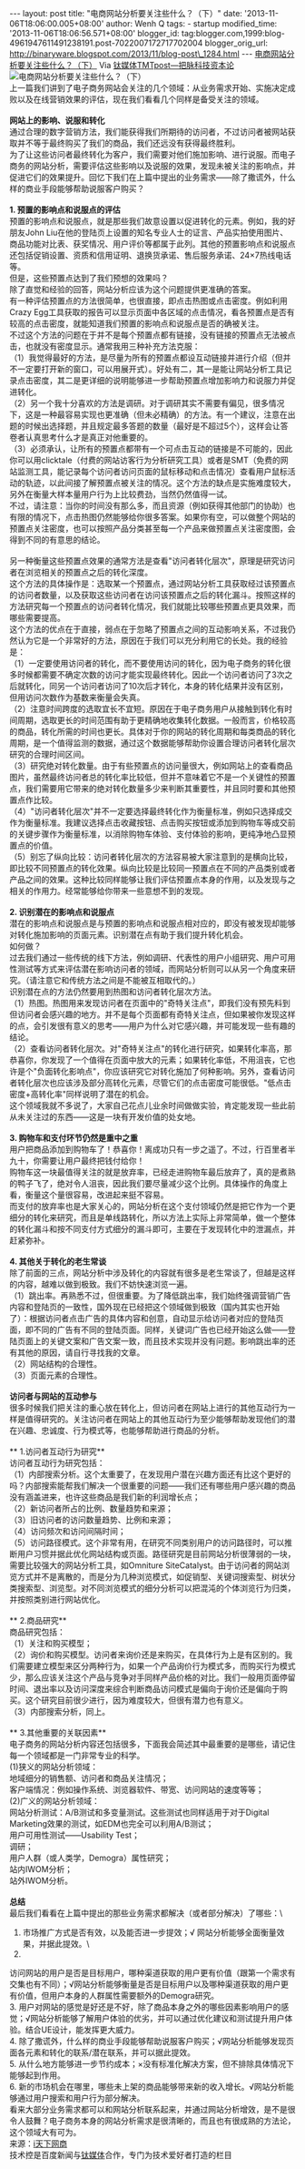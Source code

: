 --- layout: post title: "电商网站分析要关注些什么？（下）" date:
'2013-11-06T18:06:00.005+08:00' author: Wenh Q tags: - startup
modified\_time: '2013-11-06T18:06:56.571+08:00' blogger\_id:
tag:blogger.com,1999:blog-4961947611491238191.post-7022007172717702004
blogger\_orig\_url:
http://binaryware.blogspot.com/2013/11/blog-post\_1284.html ---
[电商网站分析要关注些什么？（下）](http://www.tmtpost.com/75630.html)
Via [钛媒体TMTpost—把脉科技资本论](http://www.tmtpost.com/)
![电商网站分析要关注些什么？（下）](http://www.tmtpost.com/wp-content/uploads/2013/11/138365655169-560x316.jpg "电商网站分析要关注些什么？（下）")\
上一篇我们讲到了电子商务网站会关注的几个领域：从业务需求开始、实施决定成败以及在线营销效果的评估，现在我们看看几个同样是备受关注的领域。\
\
**网站上的影响、说服和转化**\
通过合理的数字营销方法，我们能获得我们所期待的访问者，不过访问者被网站获取并不等于最终购买了我们的商品，我们还远没有获得最终胜利。\
为了让这些访问者最终转化为客户，我们需要对他们施加影响、进行说服。而电子商务的网站分析，需要评估这些影响以及说服的效果，发现未被关注的影响点，并促进它们的效果提升。回忆下我们在上篇中提出的业务需求——除了撒谎外，什么样的商业手段能够帮助说服客户购买？\
\
**1. 预置的影响点和说服点的评估**\
预置的影响点和说服点，就是那些我们故意设置以促进转化的元素。例如，我的好朋友John
Liu在他的登陆页上设置的知名专业人士的证言、产品实拍使用图片、商品功能对比表、获奖情况、用户评价等都属于此列。其他的预置影响点和说服点还包括促销设置、资质和信用证明、退换货承诺、售后服务承诺、24×7热线电话等。\
但是，这些预置点达到了我们预想的效果吗？\
除了直觉和经验的回答，网站分析应该为这个问题提供更准确的答案。\
有一种评估预置点的方法很简单，也很直接，即点击热图或点击密度。例如利用Crazy
Egg工具获取的报告可以显示页面中各区域的点击情况，看各预置点是否有较高的点击密度，就能知道我们预置的影响点和说服点是否的确被关注。\
不过这个方法的问题在于并不是每个预置点都有链接，没有链接的预置点无法被点击，也就没有密度显示。通常我用三种补充方法克服：\
（1）我觉得最好的方法，是尽量为所有的预置点都设互动链接并进行介绍（但并不一定要打开新的窗口，可以用展开式）。好处有二，其一是能让网站分析工具记录点击密度，其二是更详细的说明能够进一步帮助预置点增加影响力和说服力并促进转化。\
（2）另一个我十分喜欢的方法是调研。对于调研其实不需要有偏见，很多情况下，这是一种最容易实现也更准确（但未必精确）的方法。有一个建议，注意在出题的时候出选择题，并且规定最多答题的数量（最好是不超过5个），这样会让答卷者认真思考什么才是真正对他重要的。\
（3）必须承认，让所有的预置点都带有一个可点击互动的链接是不可能的，因此你可以用clicktale（付费的网站访客行为分析研究工具）或者是SMT（免费的网站监测工具，能记录每个访问者访问页面的鼠标移动和点击情况）查看用户鼠标活动的轨迹，以此间接了解预置点被关注的情况。这个方法的缺点是实施难度较大，另外在衡量大样本量用户行为上比较费劲，当然仍然值得一试。\
不过，请注意：当你的时间没有那么多，而且资源（例如获得其他部门的协助）也有限的情况下，点击热图仍然能够给你很多答案。如果你有空，可以做整个网站的预置点关注密度，也可以按照产品分类甚至每一个产品来做预置点关注密度图，会得到不同的有意思的结论。\
\
另一种衡量这些预置点效果的通常方法是查看"访问者转化层次"，原理是研究访问者在浏览相关的预置点之后的转化深度。\
这个方法的具体操作是：选取某一个预置点，通过网站分析工具获取经过该预置点的访问者数量，以及获取这些访问者在访问该预置点之后的转化漏斗。按照这样的方法研究每一个预置点的访问者转化情况，我们就能比较哪些预置点更具效果，而哪些需要提高。\
这个方法的优点在于直接，弱点在于忽略了预置点之间的互动影响关系，不过我仍然认为它是一个非常好的方法，原因在于我们可以充分利用它的长处。我的经验是：\
（1）一定要使用访问者的转化，而不要使用访问的转化，因为电子商务的转化很多时候都需要不确定次数的访问才能实现最终转化。因此一个访问者访问了3次之后就转化，同另一个访问者访问了10次后才转化，本身的转化结果并没有区别，但用访问次数作为基数来衡量会失真。\
（2）注意时间跨度的选取宜长不宜短。原因在于电子商务用户从接触到转化有时间周期，选取更长的时间范围有助于更精确地收集转化数据。一般而言，价格较高的商品，转化所需的时间也更长。具体对于你的网站的转化周期和每类商品的转化周期，是一个值得监测的数据，通过这个数据能够帮助你设置合理访问者转化层次研究的合理时间区间。\
（3）研究绝对转化数量。由于有些预置点的访问量很大，例如网站上的查看商品图片，虽然最终访问者总的转化率比较低，但并不意味着它不是一个关键性的预置点，我们需要用它带来的绝对转化数量多少来判断其重要性，并且同时要和其他预置点作比较。\
（4）"访问者转化层次"并不一定要选择最终转化作为衡量标准，例如只选择成交作为衡量标准。我建议选择点击收藏按钮、点击购买按钮或添加到购物车等成交前的关键步骤作为衡量标准，以消除购物车体验、支付体验的影响，更纯净地凸显预置点的价值。\
（5）别忘了纵向比较：访问者转化层次的方法容易被大家注意到的是横向比较，即比较不同预置点的转化效果。纵向比较是比较同一预置点在不同的产品类别或者产品之间的效果。这种比较同样能够让我们评估预置点本身的作用，以及发现与之相关的作用力。经常能够给你带来一些意想不到的发现。\
\
**2. 识别潜在的影响点和说服点**\
潜在的影响点和说服点是与预置的影响点和说服点相对应的，即没有被发现却能够对转化施加影响的页面元素。识别潜在点有助于我们提升转化机会。\
如何做？\
过去我们通过一些传统的线下方法，例如调研、代表性的用户小组研究、用户可用性测试等方式来评估潜在影响访问者的领域，而网站分析则可以从另一个角度来研究。（请注意它和传统方法之间是不能被互相取代的。）\
识别潜在点的方法仍然要用到热图和访问者转化层次方法。\
（1）热图。热图用来发现访问者在页面中的"奇特关注点"，即我们没有预先料到但访问者会感兴趣的地方。并不是每个页面都有奇特关注点，但如果被你发现这样的点，会引发很有意义的思考——用户为什么对它感兴趣，并可能发现一些有趣的结论。\
（2）查看访问者转化层次。对"奇特关注点"的转化进行研究，如果转化率高，那恭喜你，你发现了一个值得在页面中放大的元素；如果转化率低，不用沮丧，它也许是个"负面转化影响点"，你应该研究它对转化施加了何种影响。另外，查看访问者转化层次也应该涉及部分高转化元素，尽管它们的点击密度可能很低。"低点击密度+高转化率"同样说明了潜在的机会。\
这个领域我就不多说了，大家自己花点儿业余时间做做实验，肯定能发现一些此前从未关注过的东西——这是一块有开发价值的处女地。\
\
**3. 购物车和支付环节仍然是重中之重**\
用户把商品添加到购物车了！恭喜你！离成功只有一步之遥了。不过，行百里者半九十，你需要让用户最终把钱付给你！\
购物车这一块最值得关注的就是放弃率，已经走进购物车最后放弃了，真的是煮熟的鸭子飞了，绝对令人沮丧，因此我们要尽量减少这个比例。具体操作的角度上看，衡量这个量很容易，改进起来挺不容易。\
而支付的放弃率也是大家关心的，网站分析在这个支付领域仍然是把它作为一个更细分的转化来研究，而且是单线路转化，所以方法上实际上非常简单，做一个整体的转化漏斗和按不同支付方式细分的漏斗即可，主要在于发现转化中的泄漏点，并赶紧弥补。\
\
**4. 其他关于转化的老生常谈**\
除了前面的三点，网站分析中涉及转化的内容就有很多是老生常谈了，但越是这样的内容，越难以做到极致。我们不妨快速浏览一遍。\
（1）跳出率。再熟悉不过，但很重要。为了降低跳出率，我们始终强调营销广告内容和登陆页的一致性，国外现在已经把这个领域做到极致（国内其实也开始了）：根据访问者点击广告的具体内容和创意，自动显示给访问者对应的登陆页面，即不同的广告有不同的登陆页面。同样，关键词广告也已经开始这么做——登陆页面上的关键文案和广告文案一致，而且技术实现并没有问题。影响跳出率的还有其他的原因，请自行寻找我的文章。\
（2）网站结构的合理性。\
（3）页面元素的合理性。\
\
**访问者与网站的互动参与**\
很多时候我们把关注的重心放在转化上，但访问者在网站上进行的其他互动行为一样是值得研究的。关注访问者在网站上的其他互动行为至少能够帮助发现他们的潜在兴趣、忠诚度、行为模式等，也能够帮助进行商品的分析。\
\
** 1.访问者互动行为研究**\
访问者互动行为研究包括：\
（1）内部搜索分析。这个太重要了，在发现用户潜在兴趣方面还有比这个更好的吗？内部搜索能帮我们解决一个很重要的问题——我们还有哪些用户感兴趣的商品没有涵盖进来，也许这些商品是我们新的利润增长点；\
（2）新访问者所占的比例、数量趋势和来源；\
（3）旧访问者的访问数量趋势、比例和来源；\
（4）访问频次和访问间隔时间；\
（5）访问路径模式。这个非常有用，在研究不同类别用户的访问路径时，可以推断用户习惯并据此优化网站结构或页面。路径研究是目前网站分析很薄弱的一块，需要比较强大的网站分析工具，如Omniture
SiteCatalyst。由于访问者的网站浏览方式并不是离散的，而是分为几种浏览模式，如促销型、关键词搜索型、树状分类搜索型、浏览型。对不同浏览模式的细分分析可以把混沌的个体浏览行为归类，并按照类别进行网站优化。\
\
** 2.商品研究**\
商品研究包括：\
（1）关注和购买模型；\
（2）询价和购买模型。访问者来询价还是来购买，在具体行为上是有区别的。我们需要建立模型来区分两种行为，如果一个产品询价行为模式多，而购买行为模式少，那么应该关注这个产品与竞争对手同样产品价格的对比。我们一般用页面停留时间、退出率以及访问深度来综合判断商品访问模式是偏向于询价还是偏向于购买。这个研究目前很少进行，因为难度较大，但很有潜力也有意义。\
（3）内部搜索分析，同上。\
\
** 3.其他重要的关联因素**\
电子商务的网站分析内容还包括很多，下面我会简述其中最重要的是哪些，请记住每一个领域都是一门非常专业的科学。\
(1)狭义的网站分析领域：\
地域细分的销售额、访问者和商品关注情况；\
客户端情况：例如操作系统、浏览器软件、带宽、访问网站的速度等等；\
(2)广义的网站分析领域：\
网站分析测试：A/B测试和多变量测试。这些测试也同样适用于对于Digital
Marketing效果的测试，如EDM也完全可以利用A/B测试；\
用户可用性测试——Usability Test；\
调研；\
用户人群（或人类学，Demogra）属性研究；\
站内IWOM分析；\
站外IWOM分析。\
\
**总结**\
最后我们看看在上篇中提出的那些业务需求都解决（或者部分解决）了哪些：\
1. 市场推广方式是否有效，以及能否进一步提效；√
网站分析能够全面衡量效果，并据此提效。\
2.
访问网站的用户是否是目标用户，哪种渠道获取的用户更有价值（跟第一个需求有交集也有不同）；√网站分析能够衡量是否是目标用户以及哪种渠道获取的用户更有价值，但用户本身的人群属性需要额外的Demogra研究。\
3.
用户对网站的感觉是好还是不好，除了商品本身之外的哪些因素影响用户的感觉；√网站分析能够了解用户体验的优劣，并可以通过优化建议和测试提升用户体验。结合UE设计，能发挥更大威力。\
4.
除了撒谎外，什么样的商业手段能够帮助说服客户购买；√网站分析能够发现页面各元素和转化的联系/潜在联系，并可以据此提效。\
5.
从什么地方能够进一步节约成本；×没有标准化解决方案，但不排除具体情况下能够起到作用。\
6.
新的市场机会在哪里，哪些未上架的商品能够带来新的收入增长。√网站分析能够通过用户搜索和用户行为部分解决。\
看来大部分业务需求都可以和网站分析联系起来，并通过网站分析增效，是不是很令人鼓舞？电子商务本身的网站分析需求是很清晰的，而且也有很成熟的方法论，这个领域大有可为。\
来源：[i天下网商](http://iwshang.com/Post/Default/Index/pid/2046.html)\
技术控是百度新闻与[钛媒体](http://www.tmtpost.com/ "钛媒体")合作，专门为技术爱好者打造的栏目
